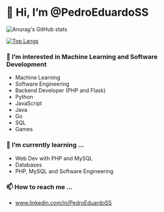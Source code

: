 # 👋 Hi, I’m @PedroEduardoSS

![Anurag's GitHub stats](https://github-readme-stats.vercel.app/api?username=PedroEduardoSS&theme=gotham&show_icons=true)

[![Top Langs](https://github-readme-stats.vercel.app/api/top-langs/?username=PedroEduardoSS&theme=gotham&layout=compact&langs_count=10)](https://github.com/PedroEduardoSS/github-readme-stats)

### 👀 I’m interested in Machine Learning and Software Development
- Machine Learning
- Software Engineering
- Backend Developer (PHP and Flask)
- Python
- JavaScript
- Java
- Go
- SQL
- Games

### 🌱 I’m currently learning ...
- Web Dev with PHP and MySQL
- Databases
- PHP, MySQL and Software Engineering

### 📫 How to reach me ...
- www.linkedin.com/in/PedroEduardoSS

<!---
PedroEduardoSS/PedroEduardoSS is a ✨ special ✨ repository because its `README.md` (this file) appears on your GitHub profile.
You can click the Preview link to take a look at your changes.
--->
